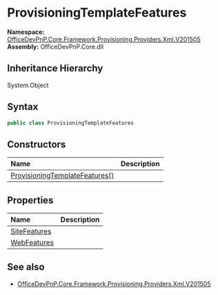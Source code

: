 # ProvisioningTemplateFeatures
  

**Namespace:** [OfficeDevPnP.Core.Framework.Provisioning.Providers.Xml.V201505](OfficeDevPnP.Core.Framework.Provisioning.Providers.Xml.V201505.md)  
**Assembly:** OfficeDevPnP.Core.dll  
## Inheritance Hierarchy
System.Object  
## Syntax
```C#
public class ProvisioningTemplateFeatures
```
## Constructors
|**Name**|**Description**|
|:-----|:-----|
| [ProvisioningTemplateFeatures()](OfficeDevPnP.Core.Framework.Provisioning.Providers.Xml.V201505.ProvisioningTemplateFeatures.ctor1.md) |  
## Properties
|**Name**|**Description**|
|:-----|:-----|
| [SiteFeatures](OfficeDevPnP.Core.Framework.Provisioning.Providers.Xml.V201505.ProvisioningTemplateFeatures.SiteFeatures.md) | 
| [WebFeatures](OfficeDevPnP.Core.Framework.Provisioning.Providers.Xml.V201505.ProvisioningTemplateFeatures.WebFeatures.md) | 
## See also
- [OfficeDevPnP.Core.Framework.Provisioning.Providers.Xml.V201505](OfficeDevPnP.Core.Framework.Provisioning.Providers.Xml.V201505.md)
